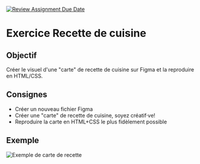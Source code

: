 [![Review Assignment Due Date](https://classroom.github.com/assets/deadline-readme-button-22041afd0340ce965d47ae6ef1cefeee28c7c493a6346c4f15d667ab976d596c.svg)](https://classroom.github.com/a/mtej9QTv)
# Exercice Recette de cuisine

## Objectif

Créer le visuel d'une "carte" de recette de cuisine sur Figma et la reproduire en HTML/CSS.

## Consignes

- Créer un nouveau fichier Figma
- Créer une "carte" de recette de cuisine, soyez créatif·ve!
- Reproduire la carte en HTML+CSS le plus fidèlement possible

## Exemple

![Exemple de carte de recette](./recettte-exemple.png)
